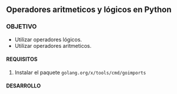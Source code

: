 
## Operadores aritmeticos y lógicos en Python

### OBJETIVO

- Utilizar operadores lógicos.
- Utilizar operadores aritmeticos.

#### REQUISITOS

1. Instalar el paquete `golang.org/x/tools/cmd/goimports`

#### DESARROLLO

